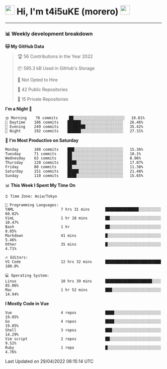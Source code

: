 <!-- Title -->
<h1>
    <img src="https://emojis.slackmojis.com/emojis/images/1600385609/10490/cactuar.gif?1600385609" width="30"/> 
    Hi, I'm t4i5uKE (morero) 
    <img src="https://emojis.slackmojis.com/emojis/images/1600385609/10490/cactuar.gif?1600385609" width="30"/>
</h1>

---

<h3> 📊 Weekly development breakdown </h3>
<!-- waka-readme-stats -->

<!--START_SECTION:waka-->
**🐱 My GitHub Data** 

> 🏆 56 Contributions in the Year 2022
 > 
> 📦 595.3 kB Used in GitHub's Storage 
 > 
> 🚫 Not Opted to Hire
 > 
> 📜 42 Public Repositories 
 > 
> 🔑 15 Private Repositories  
 > 
**I'm a Night 🦉** 

```text
🌞 Morning    76 commits     ██░░░░░░░░░░░░░░░░░░░░░░░   10.81% 
🌆 Daytime    186 commits    ██████░░░░░░░░░░░░░░░░░░░   26.46% 
🌃 Evening    249 commits    ████████░░░░░░░░░░░░░░░░░   35.42% 
🌙 Night      192 commits    ██████░░░░░░░░░░░░░░░░░░░   27.31%

```
📅 **I'm Most Productive on Saturday** 

```text
Monday       108 commits    ███░░░░░░░░░░░░░░░░░░░░░░   15.36% 
Tuesday      71 commits     ██░░░░░░░░░░░░░░░░░░░░░░░   10.1% 
Wednesday    63 commits     ██░░░░░░░░░░░░░░░░░░░░░░░   8.96% 
Thursday     120 commits    ████░░░░░░░░░░░░░░░░░░░░░   17.07% 
Friday       80 commits     ██░░░░░░░░░░░░░░░░░░░░░░░   11.38% 
Saturday     151 commits    █████░░░░░░░░░░░░░░░░░░░░   21.48% 
Sunday       110 commits    ████░░░░░░░░░░░░░░░░░░░░░   15.65%

```


📊 **This Week I Spent My Time On** 

```text
⌚︎ Time Zone: Asia/Tokyo

💬 Programming Languages: 
YAML                     7 hrs 31 mins       ███████████████░░░░░░░░░░   60.02% 
VimL                     1 hr 18 mins        ██░░░░░░░░░░░░░░░░░░░░░░░   10.47% 
Bash                     1 hr                ██░░░░░░░░░░░░░░░░░░░░░░░   8.05% 
Markdown                 41 mins             █░░░░░░░░░░░░░░░░░░░░░░░░   5.46% 
Other                    35 mins             █░░░░░░░░░░░░░░░░░░░░░░░░   4.71%

🔥 Editors: 
VS Code                  12 hrs 32 mins      █████████████████████████   100.0%

💻 Operating System: 
Linux                    10 hrs 39 mins      █████████████████████░░░░   85.06% 
Mac                      1 hr 52 mins        ███░░░░░░░░░░░░░░░░░░░░░░   14.94%

```

**I Mostly Code in Vue** 

```text
Vue                      4 repos             ████░░░░░░░░░░░░░░░░░░░░░   19.05% 
Go                       4 repos             ████░░░░░░░░░░░░░░░░░░░░░   19.05% 
Shell                    3 repos             ███░░░░░░░░░░░░░░░░░░░░░░   14.29% 
Vim script               2 repos             ██░░░░░░░░░░░░░░░░░░░░░░░   9.52% 
Ruby                     1 repo              █░░░░░░░░░░░░░░░░░░░░░░░░   4.76%

```



 Last Updated on 29/04/2022 06:15:14 UTC
<!--END_SECTION:waka-->
